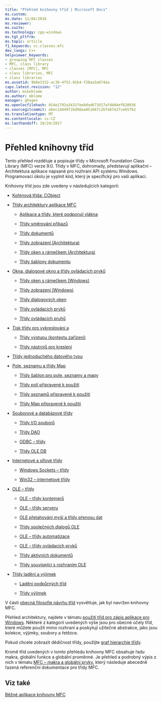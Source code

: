 ```yaml
---
title: "Přehled knihovny tříd | Microsoft Docs"
ms.custom: 
ms.date: 11/04/2016
ms.reviewer: 
ms.suite: 
ms.technology: cpp-windows
ms.tgt_pltfrm: 
ms.topic: article
f1_keywords: vc.classes.mfc
dev_langs: C++
helpviewer_keywords:
- grouping MFC classes
- MFC, class library
- classes [MFC], MFC
- class libraries, MFC
- class libraries
ms.assetid: 9b0e3152-ac39-4f52-91b4-f20aa3a674aa
caps.latest.revision: "12"
author: mikeblome
ms.author: mblome
manager: ghogen
ms.openlocfilehash: 014e1792a3431fee8dad673d17afdb84ef620936
ms.sourcegitcommit: ebec1d449f2bd98aa851667c2bfeb7e27ce657b2
ms.translationtype: MT
ms.contentlocale: cs-CZ
ms.lasthandoff: 10/24/2017
---
```

# <a name="class-library-overview"></a>Přehled knihovny tříd
Tento přehled rozděluje a popisuje třídy v Microsoft Foundation Class Library (MFC) verze 9.0. Třídy v MFC, dohromady, představují aplikační – Architektura aplikace napsané pro rozhraní API systému Windows. Programovací úkolu je vyplnit kód, který je specifický pro vaši aplikaci.  
  
 Knihovny tříd jsou zde uvedeny v následujících kategorií:  
  
-   [Kořenová třída: CObject](../mfc/root-class-cobject.md)  
  
-   [Třídy architektury aplikace MFC](../mfc/mfc-application-architecture-classes.md)  
  
    -   [Aplikace a třídy, které podporují vlákna](../mfc/application-and-thread-support-classes.md)  
  
    -   [Třídy směrování příkazů](../mfc/command-routing-classes.md)  
  
    -   [Třídy dokumentů](../mfc/document-classes.md)  
  
    -   [Třídy zobrazení (Architektura)](../mfc/view-classes-architecture.md)  
  
    -   [Třídy oken s rámečkem (Architektura)](../mfc/frame-window-classes-architecture.md)  
  
    -   [Třídy šablony dokumentu](../mfc/document-template-classes.md)  
  
-   [Okna, dialogové okno a třídy ovládacích prvků](../mfc/window-dialog-and-control-classes.md)  
  
    -   [Třídy oken s rámečkem (Windows)](../mfc/frame-window-classes-windows.md)  
  
    -   [Třídy zobrazení (Windows)](../mfc/view-classes-windows.md)  
  
    -   [Třídy dialogových oken](../mfc/dialog-box-classes.md)  
  
    -   [Třídy ovládacích prvků](../mfc/control-classes.md)  
  
    -   [Třídy ovládacích pruhů](../mfc/control-bar-classes.md)  
  
-   [Tisk třídy pro vykreslování a](../mfc/drawing-and-printing-classes.md)  
  
    -   [Třídy výstupu (kontextu zařízení)](../mfc/output-device-context-classes.md)  
  
    -   [Třídy nástrojů pro kreslení](../mfc/drawing-tool-classes.md)  
  
-   [Třídy jednoduchého datového typu](../mfc/simple-data-type-classes.md)  
  
-   [Pole, seznamu a třídy Map](../mfc/array-list-and-map-classes.md)  
  
    -   [Třídy šablon pro pole, seznamy a mapy](../mfc/template-classes-for-arrays-lists-and-maps.md)  
  
    -   [Třídy polí připravené k použití](../mfc/ready-to-use-array-classes.md)  
  
    -   [Třídy seznamů připravené k použití](../mfc/ready-to-use-list-classes.md)  
  
    -   [Třídy Map připravené k použití](../mfc/ready-to-use-map-classes.md)  
  
-   [Souborové a databázové třídy](../mfc/file-and-database-classes.md)  
  
    -   [Třídy I/O souborů](../mfc/file-i-o-classes.md)  
  
    -   [Třídy DAO](../mfc/dao-classes.md)  
  
    -   [ODBC – třídy](../mfc/odbc-classes.md)  
  
    -   [Třídy OLE DB](../mfc/ole-db-classes.md)  
  
-   [Internetové a síťové třídy](../mfc/internet-and-networking-classes.md)  
  
    -   [Windows Sockets – třídy](../mfc/windows-sockets-classes.md)  
  
    -   [Win32 – internetové třídy](../mfc/win32-internet-classes.md)  
  
-   [OLE – třídy](../mfc/ole-classes.md)  
  
    -   [OLE – třídy kontejnerů](../mfc/ole-container-classes.md)  
  
    -   [OLE – třídy serveru](../mfc/ole-server-classes.md)  
  
    -   [OLE přetahování myší a třídy přenosu dat](../mfc/ole-drag-and-drop-and-data-transfer-classes.md)  
  
    -   [Třídy společných dialogů OLE](../mfc/ole-common-dialog-classes.md)  
  
    -   [OLE – třídy automatizace](../mfc/ole-automation-classes.md)  
  
    -   [OLE – třídy ovládacích prvků](../mfc/ole-control-classes.md)  
  
    -   [Třídy aktivních dokumentů](../mfc/active-document-classes.md)  
  
    -   [Třídy související s rozhraním OLE](../mfc/ole-related-classes.md)  
  
-   [Třídy ladění a výjimek](../mfc/debugging-and-exception-classes.md)  
  
    -   [Ladění podpůrných tříd](../mfc/debugging-support-classes.md)  
  
    -   [Třídy výjimek](../mfc/exception-classes.md)  
  
 V části [obecná filosofie návrhu tříd](../mfc/general-class-design-philosophy.md) vysvětluje, jak byl navržen knihovny MFC.  
  
 Přehled architektury, najdete v tématu [použití tříd pro zápis aplikace pro Windows](../mfc/using-the-classes-to-write-applications-for-windows.md). Některé z kategorií uvedených výše jsou pro obecné účely tříd, které můžete použít mimo rozhraní a poskytují užitečné abstrakce, jako jsou kolekce, výjimky, soubory a řetězce.  
  
 Pokud chcete zobrazit dědičnost třídy, použijte [graf hierarchie třídy](../mfc/hierarchy-chart.md).  
  
 Kromě tříd uvedených v tomto přehledu knihovny MFC obsahuje řadu makra, globální funkce a globální proměnné. Je přehled a podrobný výpis z nich v tématu [MFC – makra a globální prvky](../mfc/reference/mfc-macros-and-globals.md), který následuje abecedně řazená referenční dokumentace pro třídy MFC.  
  
## <a name="see-also"></a>Viz také  
 [Běžné aplikace knihovny MFC](../mfc/mfc-desktop-applications.md)

